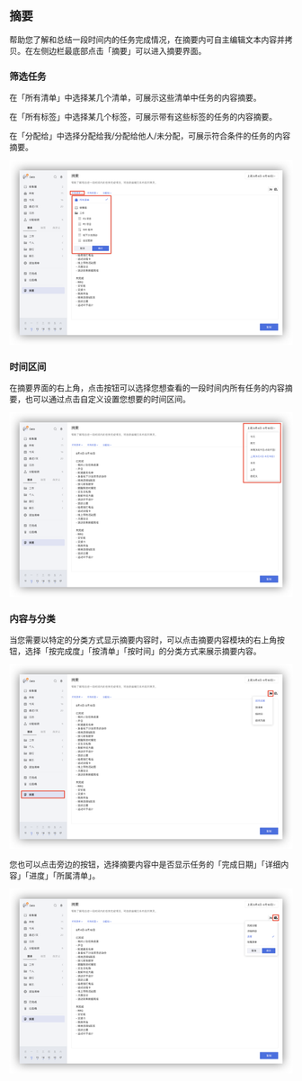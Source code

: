 ## 摘要

帮助您了解和总结一段时间内的任务完成情况，在摘要内可自主编辑文本内容并拷贝。在左侧边栏最底部点击「摘要」可以进入摘要界面。

### 筛选任务

在「所有清单」中选择某几个清单，可展示这些清单中任务的内容摘要。

在「所有标签」中选择某几个标签，可展示带有这些标签的任务的内容摘要。

在「分配给」中选择分配给我/分配给他人/未分配，可展示符合条件的任务的内容摘要。

![](../images/web/summaryqd.png)

### 时间区间

在摘要界面的右上角，点击按钮可以选择您想查看的一段时间内所有任务的内容摘要，也可以通过点击自定义设置您想要的时间区间。

![](../images/web/summarytime.png)

### 内容与分类

当您需要以特定的分类方式显示摘要内容时，可以点击摘要内容模块的右上角按钮，选择「按完成度」「按清单」「按时间」的分类方式来展示摘要内容。

![](../images/web/summaryfinish.png)

您也可以点击旁边的按钮，选择摘要内容中是否显示任务的「完成日期」「详细内容」「进度」「所属清单」。

![](../images/web/summaryxs.png)

